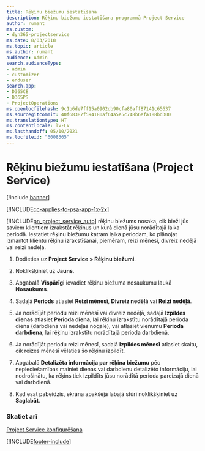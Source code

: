 ```yaml
---
title: Rēķinu biežumu iestatīšana
description: Rēķinu biežumu iestatīšana programmā Project Service
author: rumant
ms.custom:
- dyn365-projectservice
ms.date: 8/03/2018
ms.topic: article
ms.author: rumant
audience: Admin
search.audienceType:
- admin
- customizer
- enduser
search.app:
- D365CE
- D365PS
- ProjectOperations
ms.openlocfilehash: 9c1b6de7ff15a0902db90cfa80aff87141c65637
ms.sourcegitcommit: 40f68387f594180af64a5e5c748b6efa188bd300
ms.translationtype: HT
ms.contentlocale: lv-LV
ms.lasthandoff: 05/10/2021
ms.locfileid: "6008365"
---
```

# <a name="set-up-invoice-frequencies-project-service"></a>Rēķinu biežumu iestatīšana (Project Service)

[!include [banner](../includes/psa-now-project-operations.md)]

[!INCLUDE[cc-applies-to-psa-app-1x-2x](../includes/cc-applies-to-psa-app-1x-2x.md)]

[!INCLUDE[pn_project_service_auto](../includes/pn-project-service-auto.md)] rēķinu biežums nosaka, cik bieži jūs saviem klientiem izrakstāt rēķinus un kurā dienā jūsu norādītajā laika periodā. Iestatiet rēķinu biežumu katram laika periodam, ko plānojat izmantot klientu rēķinu izrakstīšanai, piemēram, reizi mēnesi, divreiz nedēļā vai reizi nedēļā.  
  
1.  Dodieties uz **Project Service > Rēķinu biežumi**.  
  
2.  Noklikšķiniet uz **Jauns**.  
  
3.  Apgabalā **Vispārīgi** ievadiet rēķinu biežuma nosaukumu laukā **Nosaukums**.  
  
4.  Sadaļā **Periods** atlasiet **Reizi mēnesī**, **Divreiz nedēļā** vai **Reizi nedēļā**.  
  
5.  Ja norādījāt periodu reizi mēnesī vai divreiz nedēļā, sadaļā **Izpildes dienas** atlasiet **Perioda diena**, lai rēķinu izrakstītu norādītajā perioda dienā (darbdienā vai nedēļas nogalē), vai atlasiet vienumu **Perioda darbdiena**, lai rēķinu izrakstītu norādītajā perioda darbdienā.  
  
6.  Ja norādījāt periodu reizi mēnesī, sadaļā **Izpildes mēnesī** atlasiet skaitu, cik reizes mēnesī vēlaties šo rēķinu izpildīt.  
  
7.  Apgabalā **Detalizēta informācija par rēķina biežumu** pēc nepieciešamības mainiet dienas vai darbdienu detalizēto informāciju, lai nodrošinātu, ka rēķins tiek izpildīts jūsu norādītā perioda pareizajā dienā vai darbdienā.  
  
8.  Kad esat pabeidzis, ekrāna apakšējā labajā stūrī noklikšķiniet uz **Saglabāt**.  
  
### <a name="see-also"></a>Skatiet arī  
 [Project Service konfigurēšana](../psa/configure.md)


[!INCLUDE[footer-include](../includes/footer-banner.md)]